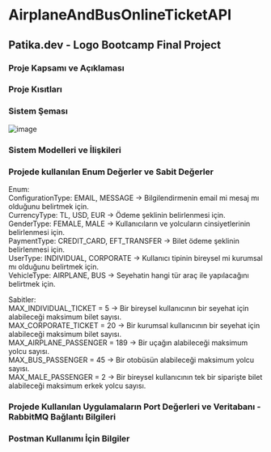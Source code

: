 # AirplaneAndBusOnlineTicketAPI
## Patika.dev - Logo Bootcamp Final Project

### Proje Kapsamı ve Açıklaması

### Proje Kısıtları

### Sistem Şeması

![image](https://user-images.githubusercontent.com/97917750/182662896-158890cb-dbdd-4910-bd72-076e5ca6b977.png)


### Sistem Modelleri ve İlişkileri

### Projede kullanılan Enum Değerler ve Sabit Değerler

Enum:  
ConfigurationType: EMAIL, MESSAGE -> Bilgilendirmenin email mi mesaj mı olduğunu belirtmek için.  
CurrencyType: TL, USD, EUR -> Ödeme şeklinin belirlenmesi için.  
GenderType: FEMALE, MALE -> Kullanıcıların ve yolcuların cinsiyetlerinin belirlenmesi için.  
PaymentType: CREDIT_CARD, EFT_TRANSFER -> Bilet ödeme şeklinin belirlenmesi için.  
UserType: INDIVIDUAL, CORPORATE -> Kullanıcı tipinin bireysel mi kurumsal mı olduğunu belirtmek için.  
VehicleType: AIRPLANE, BUS -> Seyehatin hangi tür araç ile yapılacağını belirtmek için.  
  
    
    
Sabitler:  
MAX_INDIVIDUAL_TICKET = 5 -> Bir bireysel kullanıcının bir seyehat için alabileceği maksimum bilet sayısı.  
MAX_CORPORATE_TICKET = 20 -> Bir kurumsal kullanıcının bir seyehat için alabileceği maksimum bilet sayısı.  
MAX_AIRPLANE_PASSENGER = 189 -> Bir uçağın alabileceği maksimum yolcu sayısı.  
MAX_BUS_PASSENGER = 45 -> Bir otobüsün alabileceği maksimum yolcu sayısı.  
MAX_MALE_PASSENGER = 2 -> Bir bireysel kullanıcının tek bir siparişte bilet alabileceği maksimum erkek yolcu sayısı.  
  
    
### Projede Kullanılan Uygulamaların Port Değerleri ve Veritabanı - RabbitMQ Bağlantı Bilgileri

### Postman Kullanımı İçin Bilgiler


